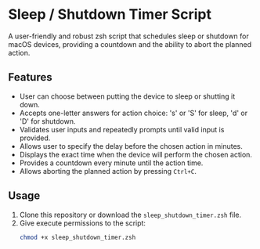# Sleep / Shutdown Timer Script

A user-friendly and robust zsh script that schedules sleep or shutdown for macOS devices, providing a countdown and the ability to abort the planned action.

## Features
- User can choose between putting the device to sleep or shutting it down.
- Accepts one-letter answers for action choice: 's' or 'S' for sleep, 'd' or 'D' for shutdown.
- Validates user inputs and repeatedly prompts until valid input is provided.
- Allows user to specify the delay before the chosen action in minutes.
- Displays the exact time when the device will perform the chosen action.
- Provides a countdown every minute until the action time.
- Allows aborting the planned action by pressing `Ctrl+C`.

## Usage
1. Clone this repository or download the `sleep_shutdown_timer.zsh` file.
2. Give execute permissions to the script:
   ```sh
   chmod +x sleep_shutdown_timer.zsh
